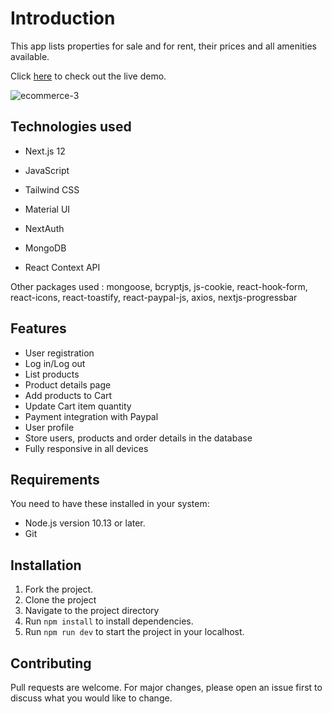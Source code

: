 # Introduction
This app lists properties for sale and for rent, their prices and all amenities available.

Click [here](https://ecommerce-app-edwinochieng.vercel.app/) to check out the live demo.

![ecommerce-3](https://user-images.githubusercontent.com/105020682/208712200-3f65dbb4-d821-4dc0-9cbf-ddc6b6650354.png)


## Technologies used

- Next.js 12

- JavaScript

- Tailwind CSS

- Material UI

- NextAuth

- MongoDB

- React Context API

Other packages used : mongoose, bcryptjs, js-cookie, react-hook-form, react-icons, react-toastify, react-paypal-js, axios, nextjs-progressbar

## Features
- User registration 
- Log in/Log out
- List products
- Product details page
- Add products to Cart
- Update Cart item quantity
- Payment integration with Paypal
- User profile
- Store users, products and order details in the database
- Fully responsive in all devices

## Requirements
You need to have these installed in your system:
- Node.js version 10.13 or later.
- Git
## Installation

1. Fork the project.
2. Clone the project
3. Navigate to the project directory
4. Run `npm install` to install dependencies.
5. Run `npm run dev` to start the project in your localhost.

## Contributing

Pull requests are welcome. For major changes, please open an issue first
to discuss what you would like to change.
